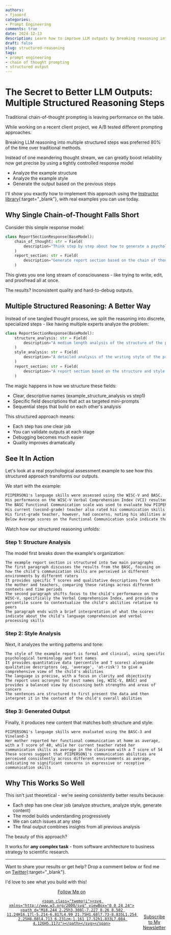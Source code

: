 ```yaml
---
authors:
- fjooord
categories:
- Prompt Engineering
comments: true
date: 2024-12-13
description: Learn how to improve LLM outputs by breaking reasoning into multiple structured steps, with real examples using the Instructor library.
draft: false
slug: structured-reasoning
tags:
- prompt engineering
- chain of thought prompting
- structured output
---
```


# The Secret to Better LLM Outputs: Multiple Structured Reasoning Steps

Traditional chain-of-thought prompting is leaving performance on the table. 

While working on a recent client project, we A/B tested different prompting approaches. 

Breaking LLM reasoning into multiple structured steps was preferred 80% of the time over traditional methods.

Instead of one meandering thought stream, we can greatly boost reliability now get precise by using a tightly controlled response model

- Analyze the example structure
- Analyze the example style
- Generate the output based on the previous steps

I'll show you exactly how to implement this approach using the [Instructor library](https://python.useinstructor.com/){:target="_blank"}, with real examples you can use today.

<!-- more -->

## Why Single Chain-of-Thought Falls Short

Consider this simple response model:
```python
class ReportSectionResponse(BaseModel):
    chain_of_thought: str = Field(
        description="Think step by step about how to generate a psychological assessment report"
    )
    report_section: str = Field(
        description="Generate report section based on the chain of thought"
    )
```
This gives you one long stream of consciousness - like trying to write, edit, and proofread all at once. 

The results? Inconsistent quality and hard-to-debug outputs.

## Multiple Structured Reasoning: A Better Way
Instead of one tangled thought process, we split the reasoning into discrete, specialized steps - like having multiple experts analyze the problem:

```python
class ReportSectionResponse(BaseModel):
    structure_analysis: str = Field(
        description="A medium length analysis of the structure of the provided examples"
    )
    style_analysis: str = Field(
        description="A detailed analysis of the writing style of the provided examples"
    )
    report_section: str = Field(
        description="A report section based on the structure and style analysis"
    )
```

The magic happens in how we structure these fields:

- Clear, descriptive names (example_structure_analysis vs step1)
- Specific field descriptions that act as targeted mini-prompts
- Sequential steps that build on each other's analysis

This structured approach means:

- Each step has one clear job
- You can validate outputs at each stage
- Debugging becomes much easier
- Quality improves dramatically

## See It In Action
Let's look at a real psychological assessment example to see how this structured approach transforms our outputs.

We start with the example:

```markdown
PIIPERSON1's language skills were assessed using the WISC-V and BASC. 
His performance on the WISC-V Verbal Comprehension Index (VCI) resulted in a composite score at the 30th percentile, indicating his language comprehension and verbal processing are average for his age group.
The BASC Functional Communication scale was used to evaluate how PIIPERSON1's communication skills are viewed in different environments. His mother reported his functional communication at home as average, with a T score of 59. 
His current (second-grade) teacher also rated his communication skills as average in the classroom with a T score of 49. 
His first-grade teacher, however, had concerns, noting his abilities as at-risk with a T score of 39. 
Below Average scores on the Functional Communication scale indicate that the student demonstrates poor expressive and receptive communication skills and/or may have difficulty seeking out and finding information on their own.
```

Watch how our structured reasoning unfolds:

### Step 1: Structure Analysis

The model first breaks down the example's organization:

```
The example report section is structured into two main paragraphs
The first paragraph discusses the results from the BASC, focusing on how the child's communication skills are perceived in different environments by different raters
It provides specific T scores and qualitative descriptions from both the mother and teachers, comparing these ratings across different contexts and time periods
The second paragraph shifts focus to the child's performance on the WISC-V, specifically the Verbal Comprehension Index, and provides a percentile score to contextualize the child's abilities relative to peers
The paragraph ends with a brief interpretation of what the scores indicate about the child's language comprehension and verbal processing skills 
```

### Step 2: Style Analysis
Next, it analyzes the writing patterns and tone:

```
The style of the example report is formal and clinical, using specific psychological terminology and test names
It provides quantitative data (percentile and T scores) alongside qualitative descriptors (eg, 'average', 'at-risk') to give a comprehensive view of the child's abilities
The language is precise, with a focus on clarity and objectivity
The report uses acronyms for test names (eg, WISC-V, BASC) and provides a balanced view by discussing both strengths and areas of concern
The sentences are structured to first present the data and then interpret it in the context of the child's overall abilities
```

### Step 3: Generated Output
Finally, it produces new content that matches both structure and style:

```
PIIPERSON1's language skills were evaluated using the BASC-3 and Vineland-3
Her mother reported her functional communication at home as average, with a T score of 48, while her current teacher rated her communication skills as average in the classroom with a T score of 54
These scores suggest that PIIPERSON1's communication abilities are perceived consistently across different environments as average, indicating no significant concerns in expressive or receptive communication skills
```

## Why This Works So Well
This isn't just theoretical - we're seeing consistently better results because:

- Each step has one clear job (analyze structure, analyze style, generate content)
- The model builds understanding progressively
- We can catch issues at any step
- The final output combines insights from all previous analysis


The beauty of this approach? 

It works for **any complex task** - from software architecture to business strategy to scientific research.

---

Want to share your results or get help? Drop a comment below or find me on [Twitter](https://x.com/intent/follow?screen_name=FJ000RD){:target="_blank"}. 

I'd love to see what you build with this!

<div style="text-align: center; justify-content: center; align-items: flex-end; display: flex; gap: 1rem;">
    <a href="https://x.com/intent/follow?screen_name=FJ000RD" class="md-button md-button--primary" target="_blank">
    Follow Me on 

    <span class="twemoji"><svg xmlns="http://www.w3.org/2000/svg" viewBox="0 0 24 24"><path d="M18.244 2.25h3.308l-7.227 8.26 8.502 11.24H16.17l-5.214-6.817L4.99 21.75H1.68l7.73-8.835L1.254 2.25H8.08l4.713 6.231zm-1.161 17.52h1.833L7.084 4.126H5.117z"></path></svg></span>
  </a>
  <a href="https://fjooord.kit.com/b68056d614" class="md-button md-button--secondary" target="_blank">Subscribe to My Newsletter</a>
</div>